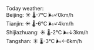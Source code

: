 Today weather:  
Beijing: ☀️ 🌡️-7°C 🌬️↙0km/h  
Tianjin: ☀️ 🌡️-6°C 🌬️↙4km/h  
Shijiazhuang: ☀️ 🌡️-2°C 🌬️↓3km/h  
Tangshan: ☀️ 🌡️-3°C 🌬️←6km/h  
